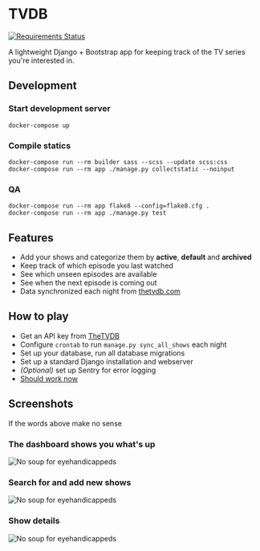 # TVDB

[![Requirements Status](https://requires.io/github/kvikshaug/tvdb/requirements.svg?branch=master)](https://requires.io/github/kvikshaug/tvdb/requirements/?branch=master)

A lightweight Django + Bootstrap app for keeping track of the TV series you're interested in.

## Development

### Start development server

```
docker-compose up
```

### Compile statics

```
docker-compose run --rm builder sass --scss --update scss:css
docker-compose run --rm app ./manage.py collectstatic --noinput
```

### QA

```
docker-compose run --rm app flake8 --config=flake8.cfg .
docker-compose run --rm app ./manage.py test
```

## Features

- Add your shows and categorize them by **active**, **default** and **archived**
- Keep track of which episode you last watched
- See which unseen episodes are available
- See when the next episode is coming out
- Data synchronized each night from [thetvdb.com](http://thetvdb.com/)

## How to play

- Get an API key from [TheTVDB](http://thetvdb.com/wiki/index.php?title=Programmers_API)
- Configure `crontab` to run `manage.py sync_all_shows` each night
- Set up your database, run all database migrations
- Set up a standard Django installation and webserver
- *(Optional)* set up Sentry for error logging
- [Should work now](https://www.google.com/search?tbm=isch&q=ponies)

## Screenshots

If the words above make no sense

### The dashboard shows you what's up

![No soup for eyehandicappeds](http://kvikshaug.github.io/tvdb/index.jpg "Index")

### Search for and add new shows

![No soup for eyehandicappeds](http://kvikshaug.github.io/tvdb/search.jpg "Search")

### Show details

![No soup for eyehandicappeds](http://kvikshaug.github.io/tvdb/show.jpg "Show")
